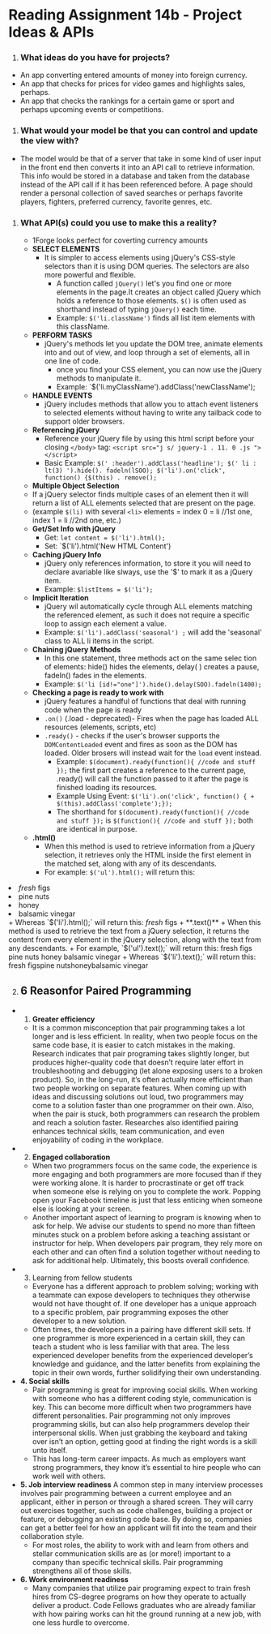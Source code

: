 # **Reading Assignment 14b - Project Ideas & APIs**

1. ### What ideas do you have for projects? 
  + An app converting entered amounts of money into foreign currency.
  + An app that checks for prices for video games and highlights sales, perhaps.
  + An app that checks the rankings for a certain game or sport and perhaps upcoming events or competitions.
  
1. ### What would your model be that you can control and update the view with?
  + The model would be that of a server that take in some kind of user input in the front end then converts it into an API call to retrieve information. This info would be stored in a database and taken from the database instead of the API call if it has been referenced before. A page should render a personal collection of saved searches or perhaps favorite players, fighters, preferred currency, favorite genres, etc.
  
1. ### What API(s) could you use to make this a reality?
    + 1Forge looks perfect for coverting currency amounts
    + **SELECT ELEMENTS**  
      + It is simpler to access elements using jQuery's CSS-style selectors than it is using DOM queries. The selectors are also more powerful and flexible.
        + A function called `jQuery()` let's you find one or more elements in the page.It creates an object called jQuery which holds a reference to those elements. `$()` is often used as shorthand instead of typing `jQuery()` each time.
        + Example: `$('li.className')` finds all list item elements with this className.
    + **PERFORM TASKS**
      + jQuery's methods let you update the DOM tree, animate elements into and out of view, and loop through a set of elements, all in one line of code.
        + once you find your CSS element, you can now use the jQuery methods to manipulate it.
        + Example: `$('li.myClassName').addClass('newClassName');
    + **HANDLE EVENTS**
      + jQuery includes methods that allow you to attach event listeners to selected elements without having to write any tailback code to support older browsers.
    + **Referencing jQuery**
      + Reference your jQuery file by using this html script before your closing `</body>` tag: `<script src="j s/ jquery-1 . 11. 0 .js "></script>`
      + Basic Example: `$(' :header').addClass('headline'); $(' li : lt(3) ').hide(). fadeln(lSOO); $('li').on('click', function() {$(this) . remove();`
    + **Multiple Object Selection**
     + If a jQuery selector finds multiple cases of an element then it will return a list of ALL elements selected that are present on the page.
     + (example `$(li)` with several `<li>` elements = index 0 = li //1st one, index 1 = li //2nd one, etc.) 
    + **Get/Set Info with jQuery**
      + Get: `let content = $('li').html();`
      + Set: `$('li').html('New HTML Content')
    + **Caching jQuery Info**
      + jQuery only references information, to store it you will need to declare avariable like slways, use the '$' to mark it as a jQuery item.
      + Example: `$listItems = $('li');`
    + **Implicit Iteration**
      + jQuery wil automatically cycle through ALL elements matching the referenced element, as such it does not require a specific loop to assign each element a value.
      + Example: `$('li').addClass('seasonal') ;` will add the 'seasonal' class to ALL li items in the script.
    + **Chaining jQuery Methods**
      + In this one statement, three methods act on the same selec tion of elements: hide() hides the elements, delay( ) creates a pause, fadeIn() fades in the elements.
      + Example: `$('li [id!="one"]').hide().delay(SOO).fadeln(1400);`
    + **Checking a page is ready to work with**
      + jQuery features a handful of functions that deal with running code when the page is ready
      + `.on()` (.load - deprecated)- Fires when the page has loaded ALL resources (elements, scripts, etc)
      + `.ready()` - checks if the user's browser supports the `DOMContentLoaded` event and fires as soon as the DOM has loaded. Older brosers will instead wait for the `load` event instead.
        + Example: `$(document).ready(function(){ //code and stuff });` the first part creates a reference to the current page, .ready() will call the function passed to it after the page is finished loading its resources.
        + Example Using Event: `$('li').on('click', function() { + $(this).addClass('complete');});`
        + The shorthand for `$(document).ready(function(){ //code and stuff });` is `$(function(){ //code and stuff });` both are identical in purpose.
    + **.html()**
      + When this method is used to retrieve information from a jQuery selection, it retrieves only the HTML inside the first element in the matched set, along with any of its descendants.
      + For example: `$('ul').html();` will return this:
<li id="one"><em>fresh</em> figs</li>
<li id="two">pine nuts</li>
<li id="three">honey</li>
<li id="four">balsamic vinegar</li>
      + Whereas `$('li').html();` will return this:
<em>fresh</em> figs
    + **.text()**
      + When this method is used to retrieve the text from a jQuery selection, it returns the content from every element in the jQuery selection, along with the text from any descendants.
      + For example, `$('ul').text();` will return this:
fresh figs
pine nuts
honey
balsamic vinegar
      + Whereas `$('li').text();` will return this:
fresh figspine nutshoneybalsamic vinegar
      
2. ## 6 Reasonfor Paired Programming
  + 1. **Greater efficiency**
    + It is a common misconception that pair programming takes a lot longer and is less efficient. In reality, when two people focus on the same code base, it is easier to catch mistakes in the making. Research indicates that pair programing takes slightly longer, but produces higher-quality code that doesn’t require later effort in troubleshooting and debugging (let alone exposing users to a broken product). So, in the long-run, it’s often actually more efficient than two people working on separate features. When coming up with ideas and discussing solutions out loud, two programmers may come to a solution faster than one programmer on their own. Also, when the pair is stuck, both programmers can research the problem and reach a solution faster. Researches also identified pairing enhances technical skills, team communication, and even enjoyability of coding in the workplace.
  + 2. **Engaged collaboration**
    + When two programmers focus on the same code, the experience is more engaging and both programmers are more focused than if they were working alone. It is harder to procrastinate or get off track when someone else is relying on you to complete the work. Popping open your Facebook timeline is just that less enticing when someone else is looking at your screen.
    + Another important aspect of learning to program is knowing when to ask for help. We advise our students to spend no more than fifteen minutes stuck on a problem before asking a teaching assistant or instructor for help. When developers pair program, they rely more on each other and can often find a solution together without needing to ask for additional help. Ultimately, this boosts overall confidence.
  + 3. Learning from fellow students
    + Everyone has a different approach to problem solving; working with a teammate can expose developers to techniques they otherwise would not have thought of. If one developer has a unique approach to a specific problem, pair programming exposes the other developer to a new solution.
    + Often times, the developers in a pairing have different skill sets. If one programmer is more experienced in a certain skill, they can teach a student who is less familiar with that area. The less experienced developer benefits from the experienced developer’s knowledge and guidance, and the latter benefits from explaining the topic in their own words, further solidifying their own understanding.
  + **4. Social skills**
    + Pair programming is great for improving social skills. When working with someone who has a different coding style, communication is key. This can become more difficult when two programmers have different personalities. Pair programming not only improves programming skills, but can also help programmers develop their interpersonal skills. When just grabbing the keyboard and taking over isn’t an option, getting good at finding the right words is a skill unto itself.
    + This has long-term career impacts. As much as employers want strong programmers, they know it’s essential to hire people who can work well with others.
  + **5. Job interview readiness**
A common step in many interview processes involves pair programming between a current employee and an applicant, either in person or through a shared screen. They will carry out exercises together, such as code challenges, building a project or feature, or debugging an existing code base. By doing so, companies can get a better feel for how an applicant will fit into the team and their collaboration style.
    + For most roles, the ability to work with and learn from others and stellar communication skills are as (or more!) important to a company than specific technical skills. Pair programming strengthens all of those skills.
  + **6. Work environment readiness**
    + Many companies that utilize pair programing expect to train fresh hires from CS-degree programs on how they operate to actually deliver a product. Code Fellows graduates who are already familiar with how pairing works can hit the ground running at a new job, with one less hurdle to overcome.
